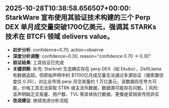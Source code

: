 
## 2025-10-28T10:38:58.656507+00:00: StarkWare 宣布使用其验证技术构建的三个 Perp DEX 单月成交量突破1700亿美元，强调其 STARKs 技术在 BTCFi 领域 delivers value。
- **初步分析**: confidence=0.70, action=observe
- **深度分析调整**: confidence=0.30, reason="confidence 0.70 → 0.30"
- **验证结果**: 工具验证已完成
- **关键洞察**: 补充: Starknet 生态确实存在 perp DEX（如 Ekubo），DefiLlama 有数据追踪。但原始声明中的 $1700亿月成交量无法通过多源验证（搜索置信度仅 0.35），对比全市场 perp 月交易量约 1 万亿美元，该数据存在夸大可能。价格工具无法获取 STRK 或主流币数据，数据源可能存在问题。| 风险: 该声明缺乏交易量、用户数、TVL 等具体执行数据，更像是营销宣传而非实
- **改进建议**: 继续改进分析流程

